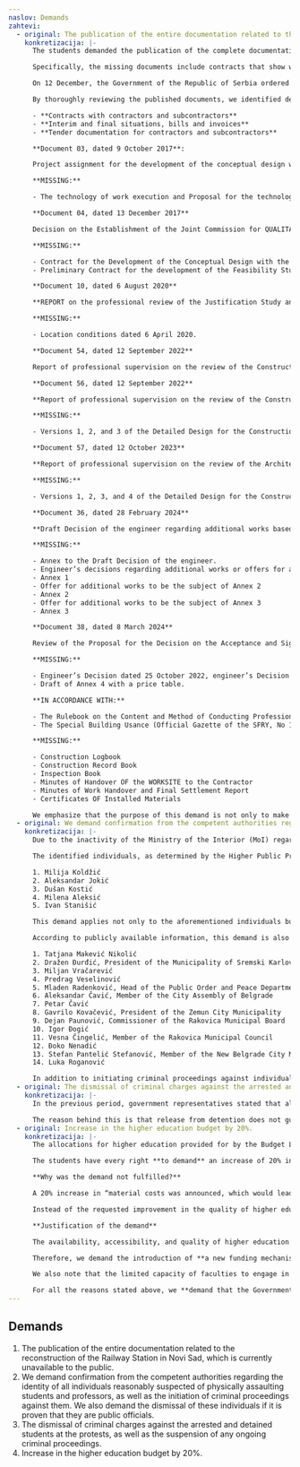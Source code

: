 ```yaml
---
naslov: Demands
zahtevi:
  - original: The publication of the entire documentation related to the reconstruction of the Railway Station in Novi Sad, which is currently unavailable to the public.
    konkretizacija: |-
      The students demanded the publication of the complete documentation related to the reconstruction of the Railway Station in Novi Sad. The initial response to this demand was that only the Prosecutor’s Office had access to the documentation, but shortly thereafter, it was partially published by other state authorities. Our colleagues from technical faculties, as well as from the Association of Architects of Serbia, have noticed that the published documents are missing key documentation necessary to establish the criminal responsibility of those who managed the reconstruction of the Railway Station and were involved in it.

      Specifically, the missing documents include contracts that show who did what on the Railway Station and how much it cost, why the reconstruction cost increased fivefold, as well as who is responsible for the Railway Station being ceremonially opened twice without an occupancy permit.

      On 12 December, the Government of the Republic of Serbia ordered the Ministry of Construction, Transport, and Infrastructure (MCTI) to publish all documents “at their disposal” and “related to the possible commission of a criminal offense due to the collapse of the canopy on the station building in Novi Sad.” This formulation leaves room for the Ministry to withhold certain documents if it deems them unavailable or not related to the canopy collapse. As a result, 195 documents were published, compared to the 857 held by the Prosecutor’s Office.

      By thoroughly reviewing the published documents, we identified deficiencies, of which the key ones are as follows:

      - **Contracts with contractors and subcontractors**
      - **Interim and final situations, bills and invoices**
      - **Tender documentation for contractors and subcontractors**

      **Document 03, dated 9 October 2017**:

      Project assignment for the development of the conceptual design with a Justification Study for the modernization, reconstruction, and construction of the BG-SU-State Border Railway.

      **MISSING:**

      - The technology of work execution and Proposal for the technology, organization, and dynamics of work execution in accordance with the characteristics of the designed facilities (as required by the project assignment).

      **Document 04, dated 13 December 2017**

      Decision on the Establishment of the Joint Commission for QUALITATIVE, QUANTITATIVE, AND FINANCIAL DOCUMENTATION CONTROL subject to the Contract for the Development of the Conceptual Design with the Justification Study for the section of the NS-SU- State Border Railway.

      **MISSING:**

      - Contract for the Development of the Conceptual Design with the Justification Study for the section of the NS-SU-State Border (Kelebija) Railway, No 340-01-00493/2017-04, dated 20 October 2017, between the Republic of Serbia, the Institute of Transportation CIP, and the Serbian Railways Infrastructure JSC.
      - Preliminary Contract for the development of the Feasibility Study for the modernization of the BG-SU-State Border (Kelebija) Railway, dated 14 April 2015, No 340-01-00073/2015-01, between the Republic of Serbia and the Institute of Transportation CIP.

      **Document 10, dated 6 August 2020**

      **REPORT on the professional review of the Justification Study and the Conceptual Design (CD)**

      **MISSING:**

      - Location conditions dated 6 April 2020.

      **Document 54, dated 12 September 2022**

      Report of professional supervision on the review of the Construction Design 2/9.1.1.1 – static calculation – Version 3 of the Detailed Design (DD).

      **Document 56, dated 12 September 2022**

      **Report of professional supervision on the review of the Construction Design 2/9.1.1.1. – reinforcement and steel details – Version 3 of the Detailed Design (DD).**

      **MISSING:**

      - Versions 1, 2, and 3 of the Detailed Design for the Construction Design.

      **Document 57, dated 12 October 2023**

      **Report of professional supervision on the review of the Architectural Design – Detailed Design (DD) – Version 4**

      **MISSING:**

      - Versions 1, 2, 3, and 4 of the Detailed Design for the Construction Design.

      **Document 36, dated 28 February 2024**

      **Draft Decision of the engineer regarding additional works based on the instructions from the Financier/Client, to be the subject of Annex 4.**

      **MISSING:**

      - Annex to the Draft Decision of the engineer.
      - Engineer’s decisions regarding additional works or offers for additional works to be the subject of Annex 1.
      - Annex 1
      - Offer for additional works to be the subject of Annex 2
      - Annex 2
      - Offer for additional works to be the subject of Annex 3
      - Annex 3

      **Document 38, dated 8 March 2024**

      Review of the Proposal for the Decision on the Acceptance and Signing of Annex 4 to the Commercial Contract dated 7 July 2018.

      **MISSING:**

      - Engineer’s Decision dated 25 October 2022, engineer’s Decision dated 3 October 2022, engineer’s Decision dated 8 March 2024.
      - Draft of Annex 4 with a price table.

      **IN ACCORDANCE WITH:**

      - The Rulebook on the Content and Method of Conducting Professional Supervision (Official Gazette of the Republic of Serbia, Nos 22/2015 and 24/2017).
      - The Special Building Usance (Official Gazette of the SFRY, No 18/77).

      **MISSING:**

      - Construction Logbook
      - Construction Record Book
      - Inspection Book
      - Minutes of Handover OF the WORKSITE to the Contractor
      - Minutes of Work Handover and Final Settlement Report
      - Certificates OF Installed Materials

      We emphasize that the purpose of this demand is not only to make the documentation available to the public but also to encourage the Prosecutor’s Office to review it within the scope of its functioning system and subsequently take actions provided for by law.
  - original: We demand confirmation from the competent authorities regarding the identity of all individuals reasonably suspected of physically assaulting students and professors, as well as the initiation of criminal proceedings against them. We also demand the dismissal of these individuals if it is proven that they are public officials.
    konkretizacija: |-
      Due to the inactivity of the Ministry of the Interior (MoI) regarding this demand, the Dean of the Faculty of Dramatic Arts (FDA), Full Professor, filed a criminal complaint with the Third Basic Public Prosecutor’s Office on behalf of the Faculty on 2 December 2024. The criminal complaint concerns individuals reasonably suspected of physically assaulting students and professors of the Faculty on 22 November 2024, committing the criminal offense of Violent Behavior and Violent Behavior at a Public Gathering or Sporting Event.

      The identified individuals, as determined by the Higher Public Prosecutor’s Office in Belgrade, are:

      1. Milija Koldžić
      2. Aleksandar Jokić
      3. Dušan Kostić
      4. Milena Aleksić
      5. Ivan Stanišić

      This demand applies not only to the aforementioned individuals but also to any future individuals who physically assault students, professors, or any other persons participating in peaceful civil gatherings.

      According to publicly available information, this demand is also extended to individuals whose identities have not yet been confirmed by the competent authorities but are suspected to be:

      1. Tatjana Makević Nikolić
      2. Dražen Đurđić, President of the Municipality of Sremski Karlovci
      3. Miljan Vračarević
      4. Predrag Veselinović
      5. Mladen Radenković, Head of the Public Order and Peace Department, Belgrade Police Directorate
      6. Aleksandar Čavić, Member of the City Assembly of Belgrade
      7. Petar Čavić
      8. Gavrilo Kovačević, President of the Zemun City Municipality
      9. Dejan Paunović, Commissioner of the Rakovica Municipal Board
      10. Igor Đogić
      11. Vesna Čingelić, Member of the Rakovica Municipal Council
      12. Đoko Nenadić
      13. Stefan Pantelić Stefanović, Member of the New Belgrade City Municipality Council
      14. Luka Roganović

      In addition to initiating criminal proceedings against individuals who physically assaulted professors and students, and for whom this is to be confirmed, if it transpires that these individuals are public officials, in accordance with Article 2, paragraph 1, 3-4 of the Law on Prevention of Corruption and Article 112, paragraph 3 of the Criminal Code, we simultaneously demand their dismissal from office.
  - original: The dismissal of criminal charges against the arrested and detained students at the protests, as well as the suspension of any ongoing criminal proceedings.
    konkretizacija: |-
      In the previous period, government representatives stated that all participants in the civil protests had been released. However, this is not considered fulfillment of the demand.

      The reason behind this is that release from detention does not guarantee that these individuals will not be criminally prosecuted or that a conviction will not be rendered against them. In line with this, we demand that criminal charges against all students and professors who participated in civil protests be dismissed, and if criminal proceedings are ongoing, they should be suspended.
  - original: Increase in the higher education budget by 20%.
    konkretizacija: |-
      The allocations for higher education provided for by the Budget Law of the Republic of Serbia for 2025 from the sources of General Budget Revenues and Income amount to **60.15 billion dinars**. The allocations for higher education include items from the budget for Higher and University Education (Chapter 26.4), Student Standard (Chapter 26.5), and the Criminal Police University (Chapter 15.1).

      The students have every right **to demand** an increase of 20% in the aforementioned funds (i.e., an increase of approximately **12.03 billion dinars**, or **102.8 million euros**), which would bring the level of investment in higher education closer to that of Central and Eastern European countries (1.71% of GDP, according to OECD methodology).

      **Why was the demand not fulfilled?**

      A 20% increase in “material costs was announced, which would lead to an overall budget increase of only 4% (i.e., 22 million euros). “Material costs,” therefore, **refer only to a segment of the budget** for Higher and University Education.

      Instead of the requested improvement in the quality of higher education, part of the public has been misled into believing that the demand has been met.

      **Justification of the demand**

      The availability, accessibility, and quality of higher education are the standards of a progressive society, and its financing must not be questioned. The state is obliged to provide conditions in which higher education is a choice available to everyone, with a quality that is competitive on global university rankings. Shifting the financial burden from students to the budgetary income would significantly ease the conditions of studying at all levels, enabling greater participation of financially disadvantaged groups in higher education.

      Therefore, we demand the introduction of **a new funding mechanism** that, following amendments and supplements to the Law on Higher Education, would provide faculties with funds **equivalent to 50% of the total value of ECTS points** that students would otherwise pay. This would increase the funding for higher education without changing the actual cost of ECTS points (set by the faculties), **and students would pay 50% lower tuition fees than the full amount**. We consider this the first step toward free education. Furthermore, we demand that the remaining funds be evenly distributed between other budget categories, including Student Standards and Higher and University Education, excluding salaries and other employee income.

      We also note that the limited capacity of faculties to engage in scientific research hinders society in terms of technological and economic potential, while insufficient funding for research leads to the devaluation of the professional workforce and encourages their emigration from the country.

      For all the reasons stated above, we **demand that the Government**, based on Article 123, paragraph 4 of the Constitution of the Republic of Serbia and Article 150, paragraph 1 in conjunction with Article 171 of the Rules of Procedure of the National Assembly, submit to the National Assembly a **Proposal for Amendments and Supplements to the Budget Law of the Republic of Serbia for 2025**, in order to increase the budget for higher education by **12.03 billion dinars**. Additionally, we demand the **amendments and supplements to the Law on Higher Education**, which would oblige the state to contribute 50% of the total value of ECTS points. We consider the demands to be met when the National Assembly finally adopts the submitted Proposal in its original form, with the requested amendments and supplements to the Law on Higher Education. We remind you that in accordance with Article 106 of the Constitution of the Republic of Serbia, an extraordinary session can be convened, which would lead to the prompt unblocking of universities, provided that the first three demands have been met. By fulfilling these demands, the total allocation for higher education would amount to 110.55 billion dinars, and the share of spending on higher education in Serbia would thus reach **1.11% of the GDP**, which we consider the minimum acceptable level of investment in future budget laws.
---
```

## Demands

1. The publication of the entire documentation related to the reconstruction of the Railway Station in Novi Sad, which is currently unavailable to the public.
2. We demand confirmation from the competent authorities regarding the identity of all individuals reasonably suspected of physically assaulting students and professors, as well as the initiation of criminal proceedings against them. We also demand the dismissal of these individuals if it is proven that they are public officials.
3. The dismissal of criminal charges against the arrested and detained students at the protests, as well as the suspension of any ongoing criminal proceedings.
4. Increase in the higher education budget by 20%.

